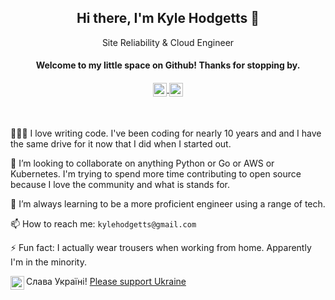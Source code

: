 <div align="center">
	<h2 align="center"><b>Hi there, I'm Kyle Hodgetts 👋</b></h2>
	<p>Site Reliability & Cloud Engineer</p>
	<h4>
		<b>Welcome to my little space on Github! Thanks for stopping by.</b>
	</h4>
</div>

<h4 align="center">
	<a href="https://www.linkedin.com/in/kylehodgetts/" target="_blank">
		<img align="center" alt="Kyle's LinkedIn" width="22px" src="https://cdn.simpleicons.org/linkedin" />
	</a>
	<a href="https://u24.gov.ua/" target="_blank">
		<img align="center" alt="Ukrainian flag" width="22px" src="https://upload.wikimedia.org/wikipedia/commons/4/49/Flag_of_Ukraine.svg" />
	</a>
</h4>
<br/>



👨🏻‍💻 I love writing code. I've been coding for nearly 10 years and and I have the same drive for it now that I did when I started out.

👯 I’m looking to collaborate on anything Python or Go or AWS or Kubernetes. I'm trying to spend more time contributing to open source because I love the community and what is stands for.

🌱 I’m always learning to be a more proficient engineer using a range of tech.

📫 How to reach me: `kylehodgetts@gmail.com`

⚡ Fun fact: I actually wear trousers when working from home. Apparently I'm in the minority.

<img align="left" alt="Ukrainian flag" width="22px" src="https://upload.wikimedia.org/wikipedia/commons/4/49/Flag_of_Ukraine.svg" /> Слава Україні! <a href="https://u24.gov.ua/" target="_blank">Please support Ukraine</a>

